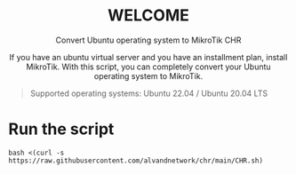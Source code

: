 <h1 align="center"/>WELCOME</h1>

<p align="center">
Convert Ubuntu operating system to MikroTik CHR
</p>

<p align="center">
If you have an ubuntu virtual server and you have an installment plan, install MikroTik. With this script, you can completely convert your Ubuntu operating system to MikroTik.
</p>

> Supported operating systems: Ubuntu 22.04 / Ubuntu 20.04 LTS

# Run the script
```
bash <(curl -s https://raw.githubusercontent.com/alvandnetwork/chr/main/CHR.sh)
```
